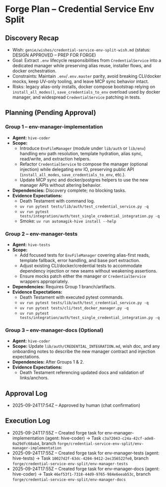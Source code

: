 # Forge Plan – Credential Service Env Split

## Discovery Recap
- Wish: `genie/wishes/credential-service-env-split-wish.md` (status: DESIGN APPROVED – PREP FOR FORGE)
- Goal: Extract `.env` lifecycle responsibilities from `CredentialService` into a dedicated manager while preserving alias reuse, installer flows, and docker orchestration.
- Constraints: Maintain `.env`/`.env.master` parity, avoid breaking CLI/docker mocks, keep UV-only tooling, and leave MCP sync behavior intact.
- Risks: legacy alias-only installs, docker compose bootstrap relying on `install_all_modes()`, `save_credentials_to_env` overload used by docker manager, and widespread `CredentialService` patching in tests.

## Planning (Pending Approval)

### Group 1 – env-manager-implementation
- **Agent:** `hive-coder`
- **Scope:**
  - Introduce `EnvFileManager` (module under `lib/auth` or `lib/env`) handling env path resolution, template hydration, alias sync, read/write, and extraction helpers.
  - Refactor `CredentialService` to compose the manager (optional injection) while delegating env IO, preserving public API (`install_all_modes`, `save_credentials_to_env`, etc.).
  - Update MCP sync and docker/postgres helpers to use the new manager APIs without altering behavior.
- **Dependencies:** Discovery complete; no blocking tasks.
- **Evidence Expectations:**
  - Death Testament with command log.
  - `uv run pytest tests/lib/auth/test_credential_service.py -q`
  - `uv run pytest tests/integration/auth/test_single_credential_integration.py -q`
  - Smoke: `uv run automagik-hive install --help`

### Group 2 – env-manager-tests
- **Agent:** `hive-tests`
- **Scope:**
  - Add focused tests for `EnvFileManager` covering alias-first reads, template fallback, error handling, and base port extraction.
  - Adjust existing CLI/docker/credential tests to accommodate dependency injection or new seams without weakening assertions.
  - Ensure mocks patch either the manager or `CredentialService` wrappers appropriately.
- **Dependencies:** Requires Group 1 branch/artifacts.
- **Evidence Expectations:**
  - Death Testament with executed pytest commands.
  - `uv run pytest tests/lib/auth/test_credential_service.py -q`
  - `uv run pytest tests/cli/test_docker_manager.py -q`
  - `uv run pytest tests/integration/auth/test_single_credential_integration.py -q`

### Group 3 – env-manager-docs (Optional)
- **Agent:** `hive-coder`
- **Scope:** Update `lib/auth/CREDENTIAL_INTEGRATION.md`, wish doc, and any onboarding notes to describe the new manager contract and injection expectations.
- **Dependencies:** After Groups 1 & 2.
- **Evidence Expectations:**
  - Death Testament referencing updated docs and validation of links/anchors.

## Approval Log
- 2025-09-24T17:54Z – Approved by human (chat confirmation)

## Execution Log
- 2025-09-24T17:55Z – Created forge task for env-manager-implementation (agent: hive-coder) → Task `c3a72043-c24a-42cf-ade8-0a29dfc68ab4`, branch `forge/credential-service-env-split/env-manager-implementation`
- 2025-09-24T17:55Z – Created forge task for env-manager-tests (agent: hive-tests) → Task `10027d2f-63dc-4204-9412-2ec356522fe0`, branch `forge/credential-service-env-split/env-manager-tests`
- 2025-09-24T17:55Z – Created forge task for env-manager-docs (agent: hive-coder) → Task `46ef53f1-7318-44d9-9765-984e6eeab53c`, branch `forge/credential-service-env-split/env-manager-docs`
